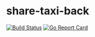 # share-taxi-back

[![Build Status](https://travis-ci.com/rchugunov/share-taxi-back.svg?branch=master)](https://travis-ci.com/rchugunov/share-taxi-back) [![Go Report Card](https://goreportcard.com/badge/github.com/rchugunov/share-taxi-back)](https://goreportcard.com/report/github.com/rchugunov/share-taxi-back)
